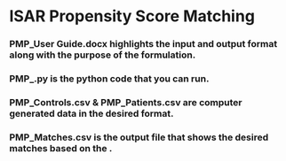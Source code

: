 # ISAR Propensity Score Matching
 ### PMP_User Guide.docx highlights the input and output format along with the purpose of the formulation.
 ### PMP_.py is the python code that you can run.
 ### PMP_Controls.csv & PMP_Patients.csv are computer generated data in the desired format.
 ### PMP_Matches.csv is the output file that shows the desired matches based on the .
